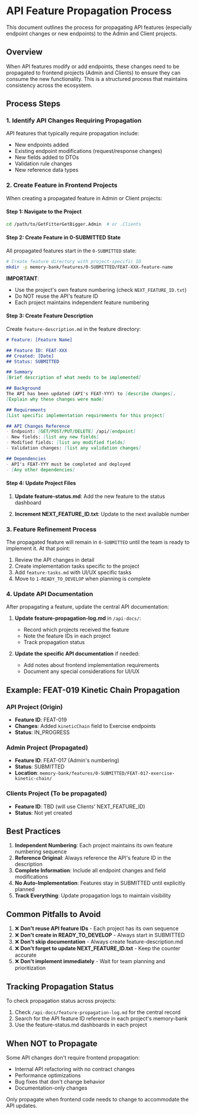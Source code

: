 # API Feature Propagation Process

This document outlines the process for propagating API features (especially endpoint changes or new endpoints) to the Admin and Client projects.

## Overview

When API features modify or add endpoints, these changes need to be propagated to frontend projects (Admin and Clients) to ensure they can consume the new functionality. This is a structured process that maintains consistency across the ecosystem.

## Process Steps

### 1. Identify API Changes Requiring Propagation

API features that typically require propagation include:
- New endpoints added
- Existing endpoint modifications (request/response changes)
- New fields added to DTOs
- Validation rule changes
- New reference data types

### 2. Create Feature in Frontend Projects

When creating a propagated feature in Admin or Client projects:

#### Step 1: Navigate to the Project
```bash
cd /path/to/GetFitterGetBigger.Admin  # or .Clients
```

#### Step 2: Create Feature in 0-SUBMITTED State
All propagated features start in the `0-SUBMITTED` state:

```bash
# Create feature directory with project-specific ID
mkdir -p memory-bank/features/0-SUBMITTED/FEAT-XXX-feature-name
```

**IMPORTANT**: 
- Use the project's own feature numbering (check `NEXT_FEATURE_ID.txt`)
- Do NOT reuse the API's feature ID
- Each project maintains independent feature numbering

#### Step 3: Create Feature Description
Create `feature-description.md` in the feature directory:

```markdown
# Feature: [Feature Name]

## Feature ID: FEAT-XXX
## Created: [Date]
## Status: SUBMITTED

## Summary
[Brief description of what needs to be implemented]

## Background
The API has been updated (API's FEAT-YYY) to [describe changes]. 
[Explain why these changes were made]

## Requirements
[List specific implementation requirements for this project]

## API Changes Reference
- Endpoint: [GET/POST/PUT/DELETE] /api/[endpoint]
- New fields: [list any new fields]
- Modified fields: [list any modified fields]
- Validation changes: [list any validation changes]

## Dependencies
- API's FEAT-YYY must be completed and deployed
- [Any other dependencies]
```

#### Step 4: Update Project Files

1. **Update feature-status.md**:
   Add the new feature to the status dashboard

2. **Increment NEXT_FEATURE_ID.txt**:
   Update to the next available number

### 3. Feature Refinement Process

The propagated feature will remain in `0-SUBMITTED` until the team is ready to implement it. At that point:

1. Review the API changes in detail
2. Create implementation tasks specific to the project
3. Add `feature-tasks.md` with UI/UX specific tasks
4. Move to `1-READY_TO_DEVELOP` when planning is complete

### 4. Update API Documentation

After propagating a feature, update the central API documentation:

1. **Update feature-propagation-log.md** in `/api-docs/`:
   - Record which projects received the feature
   - Note the feature IDs in each project
   - Track propagation status

2. **Update the specific API documentation** if needed:
   - Add notes about frontend implementation requirements
   - Document any special considerations for UI/UX

## Example: FEAT-019 Kinetic Chain Propagation

### API Project (Origin)
- **Feature ID**: FEAT-019
- **Changes**: Added `kineticChain` field to Exercise endpoints
- **Status**: IN_PROGRESS

### Admin Project (Propagated)
- **Feature ID**: FEAT-017 (Admin's numbering)
- **Status**: SUBMITTED
- **Location**: `memory-bank/features/0-SUBMITTED/FEAT-017-exercise-kinetic-chain/`

### Clients Project (To be propagated)
- **Feature ID**: TBD (will use Clients' NEXT_FEATURE_ID)
- **Status**: Not yet created

## Best Practices

1. **Independent Numbering**: Each project maintains its own feature numbering sequence
2. **Reference Original**: Always reference the API's feature ID in the description
3. **Complete Information**: Include all endpoint changes and field modifications
4. **No Auto-Implementation**: Features stay in SUBMITTED until explicitly planned
5. **Track Everything**: Update propagation logs to maintain visibility

## Common Pitfalls to Avoid

1. ❌ **Don't reuse API feature IDs** - Each project has its own sequence
2. ❌ **Don't create in READY_TO_DEVELOP** - Always start in SUBMITTED
3. ❌ **Don't skip documentation** - Always create feature-description.md
4. ❌ **Don't forget to update NEXT_FEATURE_ID.txt** - Keep the counter accurate
5. ❌ **Don't implement immediately** - Wait for team planning and prioritization

## Tracking Propagation Status

To check propagation status across projects:
1. Check `/api-docs/feature-propagation-log.md` for the central record
2. Search for the API feature ID reference in each project's memory-bank
3. Use the feature-status.md dashboards in each project

## When NOT to Propagate

Some API changes don't require frontend propagation:
- Internal API refactoring with no contract changes
- Performance optimizations
- Bug fixes that don't change behavior
- Documentation-only changes

Only propagate when frontend code needs to change to accommodate the API updates.